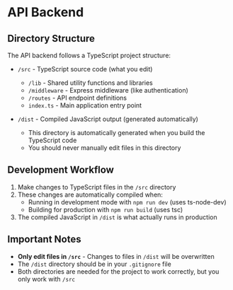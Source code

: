 # API Backend

## Directory Structure

The API backend follows a TypeScript project structure:

- `/src` - TypeScript source code (what you edit)
  - `/lib` - Shared utility functions and libraries
  - `/middleware` - Express middleware (like authentication)
  - `/routes` - API endpoint definitions
  - `index.ts` - Main application entry point

- `/dist` - Compiled JavaScript output (generated automatically)
  - This directory is automatically generated when you build the TypeScript code
  - You should never manually edit files in this directory

## Development Workflow

1. Make changes to TypeScript files in the `/src` directory
2. These changes are automatically compiled when:
   - Running in development mode with `npm run dev` (uses ts-node-dev)
   - Building for production with `npm run build` (uses tsc)
3. The compiled JavaScript in `/dist` is what actually runs in production

## Important Notes

- **Only edit files in `/src`** - Changes to files in `/dist` will be overwritten
- The `/dist` directory should be in your `.gitignore` file
- Both directories are needed for the project to work correctly, but you only work with `/src` 
